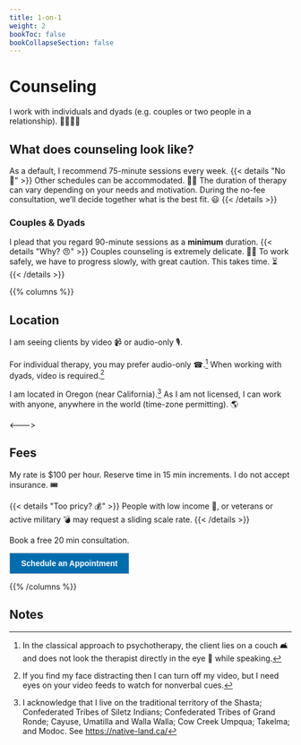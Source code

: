 ```yaml
---
title: 1-on-1
weight: 2
bookToc: false
bookCollapseSection: false
---
```


# Counseling

I work with individuals and dyads (e.g. couples or two people in a relationship). 🫱🏿‍🫲🏻

## What does counseling look like?

As a default, I recommend 75-minute sessions every week.
{{< details "No 🤨" >}}
Other schedules can be accommodated. 🙏🏼
The duration of therapy can vary depending on your needs and motivation.
During the no-fee consultation, we’ll decide together what is the best fit. 😃
{{< /details >}}

### Couples & Dyads

I plead that you regard 90-minute sessions as a **minimum** duration.
{{< details "Why? 😠" >}}
Couples counseling is extremely delicate. 🦋🐝
To work safely, we have to progress slowly, with great caution.
This takes time. ⏳
{{< /details >}}

{{% columns %}}

## Location

I am seeing clients by video 📹 or audio-only 🎙️.

For individual therapy, you may prefer audio-only ☎.[^audio-only]
When working with dyads, video is required.[^one-way-video]

I am located in Oregon (near California).[^native]
As I am not licensed, I can work with anyone, anywhere in the world (time-zone permitting). 🌎

<--->

## Fees

My rate is $100 per hour. Reserve time in 15 min increments. I do not accept insurance. 🎟️

{{< details "Too pricy? 💰" >}}
People with low income 🎱, or veterans or active military 💣 may request a sliding scale rate.
{{< /details >}}

Book a free 20 min consultation.

<!-- ScheduleOnce button START -->
<button id="SOIBTN_jpintro" style="background: #006DAF; color: #ffffff; padding: 10px 20px; border: 1px solid #c8c8c8; font: bold 14px Arial; cursor: pointer;" data-height="580" data-psz="00" data-so-page="jpintro" data-delay="1">Schedule an Appointment</button>
<script type="text/javascript" src="https://cdn.oncehub.com/mergedjs/so.js"></script>
<!-- ScheduleOnce button END -->

{{% /columns %}}

## Notes

[^audio-only]: In the classical approach to psychotherapy, the client lies on a couch 🛋️ and does not look the therapist directly in the eye 👀 while speaking.

[^native]: I acknowledge that I live on the traditional
territory of the Shasta; Confederated Tribes of Siletz Indians;
Confederated Tribes of Grand Ronde; Cayuse, Umatilla and Walla Walla;
Cow Creek Umpqua; Takelma; and Modoc. See https://native-land.ca/

[^one-way-video]: If you find my face distracting then I can turn off
my video, but I need eyes on your video feeds to watch for nonverbal cues.
